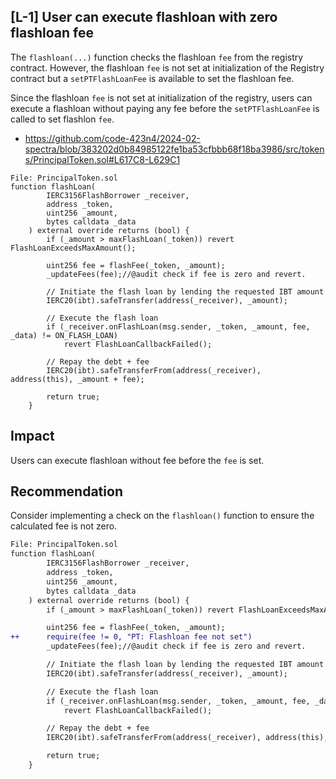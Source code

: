 ## [L-1] User can execute flashloan with zero flashloan fee
The `flashloan(...)` function checks the flashloan `fee` from the registry contract. 
However, the flashloan `fee` is not set at initialization of the Registry contract but a `setPTFlashLoanFee` is available to set the flashloan fee.

Since the flashloan `fee` is not set at initialization of the registry, users can execute a flashloan without paying any fee before the `setPTFlashLoanFee` is called to set flashlon `fee`.

- https://github.com/code-423n4/2024-02-spectra/blob/383202d0b84985122fe1ba53cfbbb68f18ba3986/src/tokens/PrincipalToken.sol#L617C8-L629C1
```
File: PrincipalToken.sol
function flashLoan(
        IERC3156FlashBorrower _receiver,
        address _token,
        uint256 _amount,
        bytes calldata _data
    ) external override returns (bool) {
        if (_amount > maxFlashLoan(_token)) revert FlashLoanExceedsMaxAmount();

        uint256 fee = flashFee(_token, _amount);
        _updateFees(fee);//@audit check if fee is zero and revert.

        // Initiate the flash loan by lending the requested IBT amount
        IERC20(ibt).safeTransfer(address(_receiver), _amount);

        // Execute the flash loan
        if (_receiver.onFlashLoan(msg.sender, _token, _amount, fee, _data) != ON_FLASH_LOAN)
            revert FlashLoanCallbackFailed();

        // Repay the debt + fee
        IERC20(ibt).safeTransferFrom(address(_receiver), address(this), _amount + fee);

        return true;
    }

```



## Impact
Users can execute flashloan without fee before the `fee` is set.


## Recommendation
Consider implementing a check on the `flashloan()` function to ensure the calculated fee is not zero.

```diff
File: PrincipalToken.sol
function flashLoan(
        IERC3156FlashBorrower _receiver,
        address _token,
        uint256 _amount,
        bytes calldata _data
    ) external override returns (bool) {
        if (_amount > maxFlashLoan(_token)) revert FlashLoanExceedsMaxAmount();

        uint256 fee = flashFee(_token, _amount);
++      require(fee != 0, "PT: Flashloan fee not set")
        _updateFees(fee);//@audit check if fee is zero and revert.

        // Initiate the flash loan by lending the requested IBT amount
        IERC20(ibt).safeTransfer(address(_receiver), _amount);

        // Execute the flash loan
        if (_receiver.onFlashLoan(msg.sender, _token, _amount, fee, _data) != ON_FLASH_LOAN)
            revert FlashLoanCallbackFailed();

        // Repay the debt + fee
        IERC20(ibt).safeTransferFrom(address(_receiver), address(this), _amount + fee);

        return true;
    }

```
